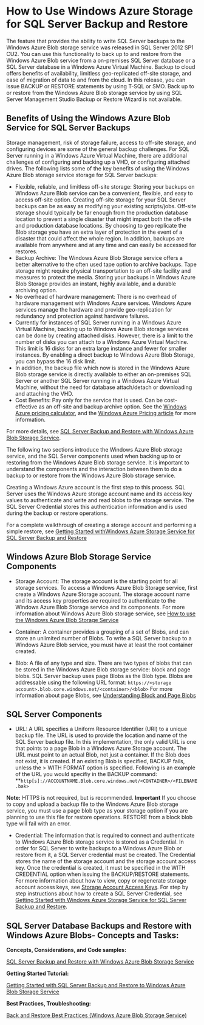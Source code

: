 <properties linkid="manage-services-storage-SQL-Server-backup" urlDisplayName="Storage for SQL Server backups" pageTitle="How to Use Windows Azure Storage for SQL Server Backup and Restore" metaKeywords="" description="" metaCanonical="" services="storage" documentationCenter="" title="How to Use Windows Azure Storage for SQL Server Backup and Restore" authors="karaman" solutions="" manager="clairt" editor="tysonn" />



<h1 id="SQLServerBackupandRestoretostorage">  How to Use Windows Azure Storage for SQL Server Backup and Restore</h1>

The feature that provides the ability to write SQL Server backups to the Windows Azure Blob storage service was released in SQL Server 2012 SP1 CU2. You can use this functionality to back up to and restore from the Windows Azure Blob service from a on-premises SQL Server database or a SQL Server database in a Windows Azure Virtual Machine. Backup to cloud offers benefits of availability, limitless geo-replicated off-site storage, and ease of migration of data to and from the cloud.   In this release, you can issue BACKUP or RESTORE statements by using T-SQL or SMO. Back up to or restore from the Windows Azure Blob storage service by using SQL Server Management Studio Backup or Restore Wizard is not available.

<h2> Benefits of Using the Windows Azure Blob Service for SQL Server Backups</h2>

Storage management, risk of storage failure, access to off-site storage, and configuring devices are some of the general backup challenges.  For SQL Server running in a Windows Azure Virtual Machine, there are additional challenges of configuring and backing up a VHD, or configuring attached drives. The following lists some of the key benefits of using the Windows Azure Blob storage service storage for SQL Server backups:

* Flexible, reliable, and limitless off-site storage: Storing your backups on Windows Azure Blob service can be a convenient, flexible, and easy to access off-site option. Creating off-site storage for your SQL Server backups can be as easy as modifying your existing scripts/jobs. Off-site storage should typically be far enough from the production database location to prevent a single disaster that might impact both the off-site and production database locations. By choosing to geo replicate the Blob storage you have an extra layer of protection in the event of a disaster that could affect the whole region. In addition, backups are available from anywhere and at any time and can easily be accessed for restores.
* Backup Archive: The Windows Azure Blob Storage service offers a better alternative to the often used tape option to archive backups. Tape storage might require physical transportation to an off-site facility and measures to protect the media. Storing your backups in Windows Azure Blob Storage provides an instant, highly available, and a durable archiving option.
* No overhead of hardware management: There is no overhead of hardware management with Windows Azure services. Windows Azure services manage the hardware and provide geo-replication for redundancy and protection against hardware failures.
* Currently for instances of SQL Server running in a Windows Azure Virtual Machine, backing up to Windows Azure Blob storage services can be done by creating attached disks. However, there is a limit to the number of disks you can attach to a Windows Azure Virtual Machine. This limit is 16 disks for an extra large instance and fewer for smaller instances. By enabling a direct backup to Windows Azure Blob Storage, you can bypass the 16 disk limit.
* In addition, the backup file which now is stored in the Windows Azure Blob storage service is directly available to either an on-premises SQL Server or another SQL Server running in a Windows Azure Virtual Machine, without the need for database attach/detach or downloading and attaching the VHD.
* Cost Benefits: Pay only for the service that is used. Can be cost-effective as an off-site and backup archive option. See the [Windows Azure pricing calculator](http://go.microsoft.com/fwlink/?LinkId=277060 "Pricing Calculator"), and the [Windows Azure Pricing article](http://go.microsoft.com/fwlink/?LinkId=277059 "Pricing article") for more information.

For more details, see [SQL Server Backup and Restore with Windows Azure Blob Storage Service](http://go.microsoft.com/fwlink/?LinkId=271617).

The following two sections introduce the Windows Azure Blob storage service, and the SQL Server components used when backing up to or restoring from the Windows Azure Blob storage service. It is important to understand the components and the interaction between them to do a backup to or restore from the Windows Azure Blob storage service. 

Creating a Windows Azure account is the first step to this process. SQL Server uses the Windows Azure storage account name and its access key values to authenticate and write and read blobs to the storage service. The SQL Server Credential stores this authentication information and is used during the backup or restore operations. 

For a complete walkthrough of creating a storage account and performing a simple restore, see [Getting Started withWindows Azure Storage Service for SQL Server Backup and Restore](http://go.microsoft.com/fwlink/?LinkId=271615) 

## Windows Azure Blob Storage Service Components 

* Storage Account: The storage account is the starting point for all storage services. To access a Windows Azure Blob Storage service, first create a Windows Azure Storage account. The storage account name and its access key properties are required to authenticate to the Windows Azure Blob Storage service and its components. 
For more information about Windows Azure Blob storage service, see [How to use the Windows Azure Blob Storage Service](http://www.windowsazure.com/en-us/develop/net/how-to-guides/blob-storage/)

* Container: A container provides a grouping of a set of Blobs, and can store an unlimited number of Blobs. To write a SQL Server backup to a Windows Azure Blob service, you must have at least the root container created. 

* Blob: A file of any type and size. There are two types of blobs that can be stored in the Windows Azure Blob storage service: block and page blobs.  SQL Server backup uses page Blobs as the Blob type. Blobs are addressable using the following URL format: `https://<storage account>.blob.core.windows.net/<container>/<blob>`
For more information about page Blobs, see [Understanding Block and Page Blobs](http://msdn.microsoft.com/en-us/library/windowsazure/ee691964.aspx)

## SQL Server Components

* URL: A URL specifies a Uniform Resource Identifier (URI) to a unique backup file. The URL is used to provide the location and name of the SQL Server backup file. In this implementation, the only valid URL is one that points to a page Blob in a Windows Azure Storage account. The URL must point to an actual Blob, not just a container. If the Blob does not exist, it is created. If an existing Blob is specified, BACKUP fails, unless the > WITH FORMAT option is specified. 
Following is an example of the URL you would specifiy in the BACKUP command: 
**`http[s]://ACCOUNTNAME.Blob.core.windows.net/<CONTAINER>/<FILENAME.bak>`

<b>Note:</b> HTTPS is not required, but is recommended.
<b>Important</b>
If you choose to copy and upload a backup file to the Windows Azure Blob storage service, you must use a page blob type as your storage option if you are planning to use this file for restore operations. RESTORE from a block blob type will fail with an error. 

* Credential: The information that is required to connect and authenticate to Windows Azure Blob storage service is stored as a Credential.  In order for SQL Server to write backups to a Windows Azure Blob or restore from it, a SQL Server credential must be created. The Credential stores the name of the storage account and the storage account access key.  Once the credential is created, it must be specified in the WITH CREDENTIAL option when issuing the BACKUP/RESTORE statements. For more information about how to view, copy or regenerate storage account access keys, see [Storage Account Access Keys](http://msdn.microsoft.com/en-us/library/windowsazure/hh531566.aspx).
For step by step instructions about how to create a SQL Server Credential, see [Getting Started with Windows Azure Storage Service for SQL Server Backup and Restore](http://go.microsoft.com/fwlink/?LinkId=271615).

## SQL Server Database Backups and Restore with Windows Azure Blobs- Concepts and Tasks:

**Concepts, Considerations, and Code samples:**

[SQL Server Backup and Restore with Windows Azure Blob Storage Service](http://go.microsoft.com/fwlink/?LinkId=271617)

**Getting Started Tutorial:**

[Getting Started with SQL Server Backup and Restore to Windows Azure Blob Storage Service](http://go.microsoft.com/fwlink/?LinkID=271615 "Tutorial")

**Best Practices, Troubleshooting:**
	
[Back and Restore Best Practices (Windows Azure Blob Storage Service)](http://go.microsoft.com/fwlink/?LinkId=272394)




	




